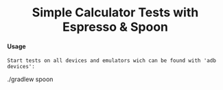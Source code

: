<h1 align="center">Simple Calculator Tests with Espresso & Spoon</h1> 

#### Usage

```
Start tests on all devices and emulators wich can be found with 'adb devices':
```
./gradlew spoon
```
